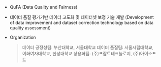 - QuFA (Data Quality and Fairness)

- 데이터 품질 평가기반 데이터 고도화 및 데이터셋 보정 기술 개발
(Development of data improvement and dataset correction technology based on data quality assessment)

- Organization
  > 데이터 공정성팀: 부산대학교, 서울대학교
  > 데이터 품질팀: 서울시립대학교, 이화여자대학교, 한성대학교
  > 상용화팀: (주)프람트테크놀로지, (주)아이소프트